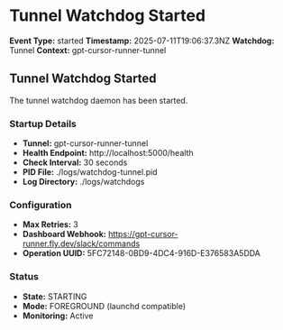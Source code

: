 # Tunnel Watchdog Started

**Event Type:** started
**Timestamp:** 2025-07-11T19:06:37.3NZ
**Watchdog:** Tunnel
**Context:** gpt-cursor-runner-tunnel


## Tunnel Watchdog Started

The tunnel watchdog daemon has been started.

### Startup Details
- **Tunnel:** gpt-cursor-runner-tunnel
- **Health Endpoint:** http://localhost:5000/health
- **Check Interval:** 30 seconds
- **PID File:** ./logs/watchdog-tunnel.pid
- **Log Directory:** ./logs/watchdogs

### Configuration
- **Max Retries:** 3
- **Dashboard Webhook:** https://gpt-cursor-runner.fly.dev/slack/commands
- **Operation UUID:** 5FC72148-0BD9-4DC4-916D-E376583A5DDA

### Status
- **State:** STARTING
- **Mode:** FOREGROUND (launchd compatible)
- **Monitoring:** Active


